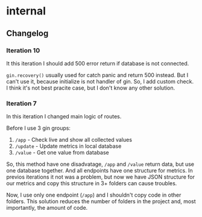 # internal

## Changelog

### Iteration 10

It this iteration I should add 500 error return if database is not connected.

`gin.recovery()` usually used for catch panic and return 500 instead. But I can't use it, because initialize is not handler of gin. So, I add custom check. I think it's not best pracite case, but I don't know any other solution.

### Iteration 7

In this iteration I changed main logic of routes.

Before I use 3 gin groups:
1. `/app` - Check live and show all collected values
2. `/update` - Update metrics in local database
3. `/value` - Get one value from database

So, this method have one disadvatage, `/app` and `/value` return data, but use one database together. And all endpoints have one structure for metrics. In previos iterations it not was a problem, but now we have JSON structure for our metrics and copy this structure in 3+ folders can cause troubles.

Now, I use only one endpoint (`/app`) and I shouldn't copy code in other folders. This solution reduces the number of folders in the project and, most importantly, the amount of code.
